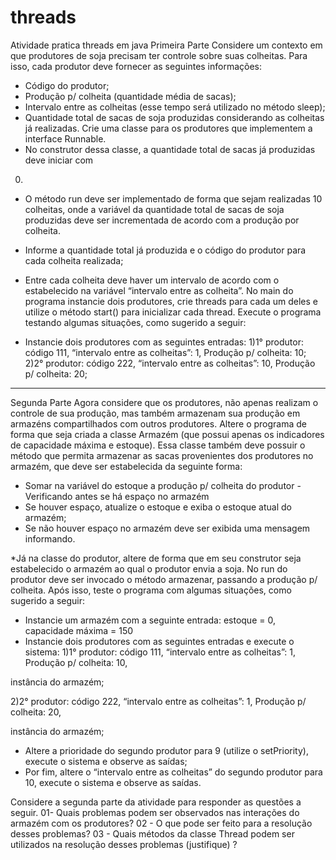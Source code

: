 # threads
Atividade pratica threads em java
Primeira Parte
Considere um contexto em que produtores de soja precisam ter controle sobre suas
colheitas. Para isso, cada produtor deve fornecer as seguintes informações:
- Código do produtor;
- Produção p/ colheita (quantidade média de sacas);
- Intervalo entre as colheitas (esse tempo será utilizado no método sleep);
- Quantidade total de sacas de soja produzidas considerando as colheitas já
realizadas.
Crie uma classe para os produtores que implementem a interface Runnable.
- No construtor dessa classe, a quantidade total de sacas já produzidas deve iniciar com
0.
- O método run deve ser implementado de forma que sejam realizadas 10 colheitas, onde
a variável da quantidade total de sacas de soja produzidas deve ser incrementada de
acordo com a produção por colheita.
- Informe a quantidade total já produzida e o código do produtor para cada
colheita realizada;

- Entre cada colheita deve haver um intervalo de acordo com o estabelecido na variável
“intervalo entre as colheita”.
No main do programa instancie dois produtores, crie threads para cada um deles e utilize o
método start() para inicializar cada thread.
Execute o programa testando algumas situações, como sugerido a seguir:
- Instancie dois produtores com as seguintes entradas:
1)1° produtor: código 111, “intervalo entre as colheitas”: 1, Produção p/ colheita: 10;
2)2° produtor: código 222, “intervalo entre as colheitas”: 10, Produção p/ colheita: 20;

______________________________
Segunda Parte
Agora considere que os produtores, não apenas realizam o controle de sua produção,
mas também armazenam sua produção em armazéns compartilhados com outros produtores.
Altere o programa de forma que seja criada a classe Armazém (que possui apenas os
indicadores de capacidade máxima e estoque).
Essa classe também deve possuir o método que permita armazenar as sacas provenientes dos
produtores no armazém, que deve ser estabelecida da seguinte forma:

- Somar na variável do estoque a produção p/ colheita do produtor - Verificando
antes se há espaço no armazém
- Se houver espaço, atualize o estoque e exiba o estoque atual do
armazém;
- Se não houver espaço no armazém deve ser exibida uma mensagem
informando.

*Já na classe do produtor, altere de forma que em seu construtor seja estabelecido o armazém
ao qual o produtor envia a soja.
No run do produtor deve ser invocado o método armazenar, passando a produção p/ colheita.
Após isso, teste o programa com algumas situações, como sugerido a seguir:
- Instancie um armazém com a seguinte entrada: estoque = 0, capacidade máxima = 150
- Instancie dois produtores com as seguintes entradas e execute o sistema:
1)1° produtor: código 111, “intervalo entre as colheitas”: 1, Produção p/ colheita: 10,

instância do armazém;

2)2° produtor: código 222, “intervalo entre as colheitas”: 1, Produção p/ colheita: 20,

instância do armazém;
- Altere a prioridade do segundo produtor para 9 (utilize o setPriority), execute o sistema e
observe as saídas;
- Por fim, altere o “intervalo entre as colheitas” do segundo produtor para 10, execute o
sistema e observe as saídas.

Considere a segunda parte da atividade para responder as questões a seguir.
01- Quais problemas podem ser observados nas interações do armazém com os
produtores?
02 - O que pode ser feito para a resolução desses problemas?
03 - Quais métodos da classe Thread podem ser utilizados na resolução desses
problemas (justifique) ?
